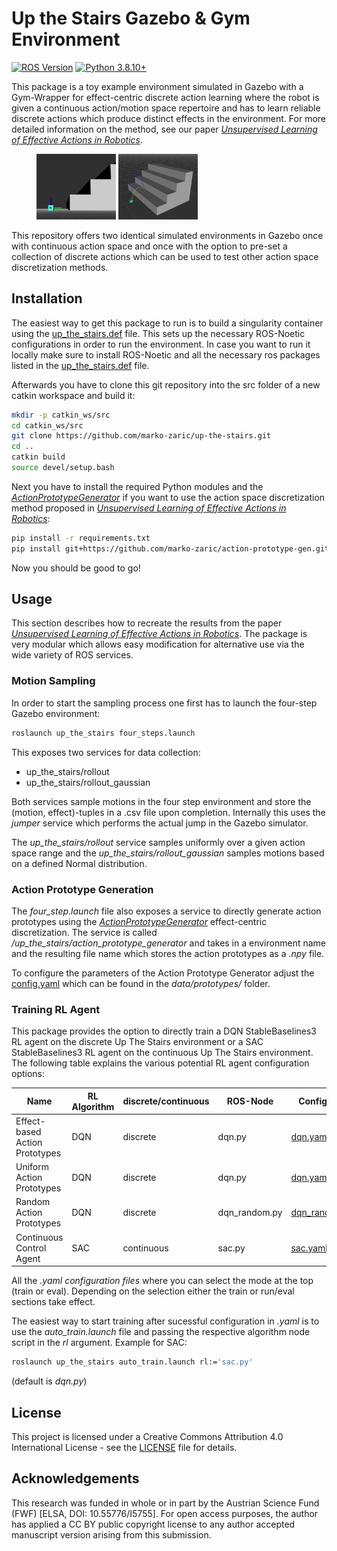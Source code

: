 # Up the Stairs Gazebo & Gym Environment
[![ROS Version](https://img.shields.io/badge/ROS-Noetic-brightgreen.svg?logo=ros)](https://ros.org/) [![Python 3.8.10+](https://img.shields.io/badge/python-3.8.10+-blue.svg?logo=python)](https://www.python.org/downloads/release/python-3810/)


This package is a toy example environment simulated in Gazebo with a Gym-Wrapper for effect-centric discrete action learning where the robot is given a continuous action/motion space repertoire and has to learn reliable discrete actions which produce distinct effects in the environment. For more detailed information on the method, see our paper [*Unsupervised Learning of Effective Actions in Robotics*][paper].

 <p float="center">
  <figure>
        <img src="media/start_position.png" width="30%"/>
        <img src="media/1_step.png" width="30%"/>
    </figure> 
</p>

This repository offers two identical simulated environments in Gazebo once with continuous action space and once with the option to pre-set a collection of discrete actions which can be used to test other action space discretization methods.

## Installation
The easiest way to get this package to run is to build a singularity container using the [up_the_stairs.def](singularity/up_the_stairs.def) file. This sets up the necessary ROS-Noetic configurations in order to run the environment. In case you want to run it locally make sure to install ROS-Noetic and all the necessary ros packages listed in the [up_the_stairs.def](singularity/up_the_stairs.def) file.

Afterwards you have to clone this git repository into the src folder of a new catkin workspace and build it: 

```bash
mkdir -p catkin_ws/src
cd catkin_ws/src
git clone https://github.com/marko-zaric/up-the-stairs.git
cd ..
catkin build
source devel/setup.bash
```

Next you have to install the required Python modules and the [*ActionPrototypeGenerator*][actprogen] if you want to use the action space discretization method proposed in [*Unsupervised Learning of Effective Actions in Robotics*][paper]:

```bash
pip install -r requirements.txt
pip install git+https://github.com/marko-zaric/action-prototype-gen.git
```

Now you should be good to go!

## Usage
This section describes how to recreate the results from the paper [*Unsupervised Learning of Effective Actions in Robotics*][paper]. The package is very modular which allows easy modification for alternative use via the wide variety of ROS services.

### Motion Sampling
In order to start the sampling process one first has to launch the four-step Gazebo environment:
```bash
roslaunch up_the_stairs four_steps.launch
```
This exposes two services for data collection:

- up_the_stairs/rollout
- up_the_stairs/rollout_gaussian

Both services sample motions in the four step environment and store the (motion, effect)-tuples in a .csv file upon completion. Internally this uses the *jumper* service which performs the actual jump in the Gazebo simulator.

The *up_the_stairs/rollout*  service samples uniformly over a given action space range and the *up_the_stairs/rollout_gaussian* samples motions based on a defined Normal distribution.

### Action Prototype Generation
The *four_step.launch* file also exposes a service to directly generate action prototypes using the [*ActionPrototypeGenerator*][actprogen] effect-centric discretization. The service is called */up_the_stairs/action_prototype_generator* and takes in a environment name and the resulting file name which stores the action prototypes as a *.npy* file.

To configure the parameters of the Action Prototype Generator adjust the [config.yaml](data/prototypes/up_the_stairs_v1/config.yaml) which can be found in the *data/prototypes/* folder. 

### Training RL Agent
This package provides the option to directly train a DQN StableBaselines3 RL agent on the discrete Up The Stairs environment or a SAC StableBaselines3 RL agent on the continuous Up The Stairs environment. The following table explains the various potential RL agent configuration options:

| Name| RL Algorithm | discrete/continuous  | ROS-Node | Configuration  |
|---|---|---|---|---|
| Effect-based Action Prototypes  | DQN  | discrete  | dqn.py | [dqn.yaml](rl/dqn.yaml)  |
| Uniform Action Prototypes  | DQN  | discrete  | dqn.py  | [dqn.yaml](rl/dqn.yaml)   |
| Random Action Prototypes  | DQN  | discrete  | dqn_random.py  | [dqn_random.yaml](rl/dqn_random.yaml)  |
| Continuous Control Agent  | SAC  | continuous  | sac.py  | [sac.yaml](rl/sac.yaml)  |

All the *.yaml configuration files* where you can select the mode at the top (train or eval). Depending on the selection either the train or run/eval sections take effect.

The easiest way to start training after sucessful configuration in *.yaml* is to use the *auto_train.launch* file and passing the respective algorithm node script in the *rl* argument. Example for SAC:

```bash
roslaunch up_the_stairs auto_train.launch rl:='sac.py'
```
(default is *dqn.py*)
## License
This project is licensed under a Creative Commons Attribution 4.0 International License - see the [LICENSE](LICENSE) file for details.

## Acknowledgements
This research was funded in whole or in part by the Austrian Science Fund (FWF) [ELSA, DOI: 10.55776/I5755]. For open access purposes, the author has applied a CC BY public copyright license to any author accepted manuscript version arising from this submission.


[paper]: <https://airov.at>
[actprogen]: <https://github.com/marko-zaric/action-prototype-gen>